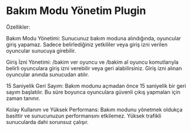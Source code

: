 # Bakım Modu Yönetim Plugin

Özellikler:

Bakım Modu Yönetimi: Sunucunuz bakım moduna alındığında, oyuncular giriş yapamaz. Sadece belirlediğiniz yetkililer veya giriş izni verilen oyuncular sunucuya girebilir.

Giriş İzni Yönetimi: /bakim ver oyuncu ve /bakim al oyuncu komutlarıyla belirli oyunculara giriş izni verebilir veya geri alabilirsiniz. Giriş izni alınan oyuncular anında sunucudan atılır.

15 Saniyelik Geri Sayım: Bakım modunu açmadan önce 15 saniyelik bir geri sayım başlatılır. Bu süre boyunca oyunculara güvenli çıkış yapmaları için zaman tanınır.

Kolay Kullanım ve Yüksek Performans: Bakım modunu yönetmek oldukça basittir ve sunucunuzun performansını etkilemez. Yüksek trafikli sunucularda dahi sorunsuz çalışır.
